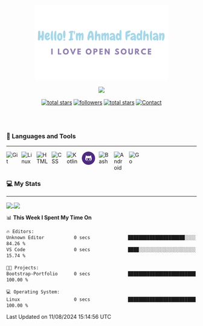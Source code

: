 <p align="center"><a href="https://github.com/dlanx19"><img height=200px alt="Hello, I'm Ahmad Fadhlan. I Love Open Source" src="img/banner.png" /></a></p>

<p align="center">
  <!-- Typing SVG by DenverCoder1 - https://github.com/DenverCoder1/readme-typing-svg -->
  <a href="https://github.com/DenverCoder1/readme-typing-svg">
    <img src="https://readme-typing-svg.demolab.com/?lines=Back-end%20web%20and%20app%20developer;Newbie%20Programmers;Always%20learning%20new%20things&font=Fira%20Code&center=true&width=440&height=45&color=ABC4AA&Center=true&pause=1000&size=22" /></a>
</p>

<p align="center">
  <a href="https://github.com/Choexo-Dev?tab=repositories&sort=stargazers">
    <img alt="total stars" title="Total stars on GitHub" src="https://custom-icon-badges.demolab.com/github/stars/Choexo-Dev?color=55960c&style=for-the-badge&labelColor=488207&logo=star"/></a>
  <a href="https://github.com/Choexo-Dev?tab=followers">
    <img alt="followers" title="Follow me on Github" src="https://custom-icon-badges.demolab.com/github/followers/Choexo-Dev?color=236ad3&labelColor=1155ba&style=for-the-badge&logo=person-add&label=Follow&logoColor=white"/></a>
  <a href="https://www.reddit.com/user/Choexo_Dev">
    <img alt="total stars" title="Total stars on GitHub" src="https://img.shields.io/badge/Reddit-FF4500?style=for-the-badge&logo=reddit&logoColor=white"/></a>
  <a href="https://t.me/choexo_dev">
    <img alt="Contact" title="Contact me on Telegram" src="https://img.shields.io/badge/Telegram-2CA5E0?style=for-the-badge&logo=telegram&logoColor=white"/></a>
</p>

<br>
<br>

### 🧰 Languages and Tools

---

<img align="left" alt="Git" width="30px" style="padding-right:10px;" src="https://cdn.jsdelivr.net/gh/devicons/devicon/icons/git/git-original.svg" />
<img align="left" alt="Linux" width="30px" style="padding-right:10px;" src="https://cdn.jsdelivr.net/gh/devicons/devicon/icons/linux/linux-original.svg" />
<img align="left" alt="HTML" width="30px" style="padding-right:10px;" src="https://cdn.jsdelivr.net/gh/devicons/devicon/icons/html5/html5-plain.svg" />
<img align="left" alt="CSS" width="30px" style="padding-right:10px;" src="https://cdn.jsdelivr.net/gh/devicons/devicon/icons/css3/css3-plain.svg" />
<img align="left" alt="Kotlin" width="30px" style="padding-right:10px;" src="https://cdn.jsdelivr.net/gh/devicons/devicon/icons/kotlin/kotlin-original.svg" />
<img align="left" alt="GitHub" width="35px" style="padding-right:10px;" src="https://github.com/Choexo-Dev/Choexo-Dev/blob/main/img/github.png" />
<img align="left" alt="Bash" width="30px" style="padding-right:10px;" src="https://cdn.jsdelivr.net/gh/devicons/devicon/icons/bash/bash-original.svg" />
<img align="left" alt="Android" width="30px" style="padding-right:10px;" src="https://cdn.jsdelivr.net/gh/devicons/devicon/icons/android/android-plain.svg" />
<img align="left" alt="Go" width="30px" style="padding-right:10px;" src="https://cdn.jsdelivr.net/gh/devicons/devicon@latest/icons/go/go-original-wordmark.svg" />

<br>
<br>
<br>

### 💻 My Stats

---

<a href="https://github.com/anuraghazra/github-readme-stats">
  <img height=200 align="center" src="https://github-readme-stats.vercel.app/api?username=Choexo-Dev?theme=dracula" />
</a>
<a href="https://github.com/anuraghazra/convoychat">
  <img height=200 align="center" src="https://github-readme-stats.vercel.app/api/top-langs?username=Choexo-Dev&layout=compact?&theme=dracula&langs_count=8&card_width=320" />
</a>
<br>

<!--START_SECTION:waka-->
📊 **This Week I Spent My Time On** 

```text
🔥 Editors: 
Unknown Editor           0 secs              █████████████████████░░░░   84.26 % 
VS Code                  0 secs              ████░░░░░░░░░░░░░░░░░░░░░   15.74 % 

🐱‍💻 Projects: 
Bootstrap-Portfolio      0 secs              █████████████████████████   100.00 % 

💻 Operating System: 
Linux                    0 secs              █████████████████████████   100.00 % 
```


 Last Updated on 11/08/2024 15:14:56 UTC
<!--END_SECTION:waka-->
